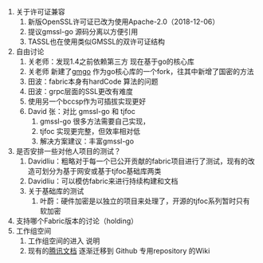 1. 关于许可证兼容
    1. 新版OpenSSL许可证已改为使用Apache-2.0（2018-12-06）
    1. 提议gmssl-go 源码分离以方便引用
    1. TASSL也在使用类似GMSSL的双许可证结构
1. 自由讨论
    1. 关老师：发现1.4之前依赖第三方 现在基于go的核心库
    1. 关老师 新建了[gmgo](github.com/guanzhi/gmssl/gmgo) 作为go核心库的一个fork，往其中新增了国密的方法
    1. 田波：fabric本身有hardCode 算法的问题
    1. 田波：grpc层面的SSL更改有难度
    1. 使用另一个bccsp作为可插拔实现更好
    1. David  张：对比 gmssl-go 和 tjfoc
        1. gmssl-go 很多方法需要自己实现，
        1. tjfoc 实现更完整，但效率相对低    
        1. 解决方案建议：丰富gmssl-go
1. 是否安排一些对他人项目的测试？
    1. Davidliu：粗略对于每一个已公开贡献的fabric项目进行了测试，现有的改造可划分为基于网安或基于tjfoc基础库两类
    1. Davidliu：可以模仿fabric来进行持续构建和文档
    1. 关于基础库的测试
        1. 叶蔚：硬件加密是以独立的项目来处理了，开源的tjfoc系列暂时只有软加密
1. 支持哪个Fabric版本的讨论（holding）
1. 工作组空间
    1. 工作组空间的进入 说明
    1. 现有的[腾讯文档](https://docs.qq.com/doc/DT2tFbG5aT29ydkx5) 逐渐迁移到 Github 专用repository 的Wiki
